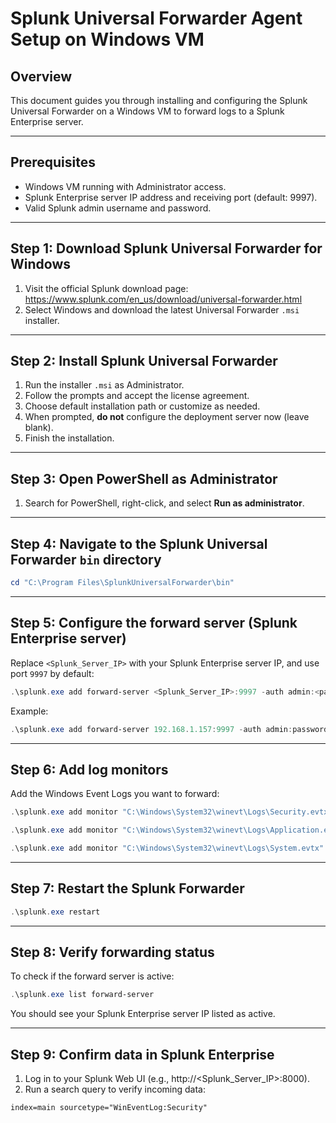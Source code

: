 
# Splunk Universal Forwarder Agent Setup on Windows VM

## Overview
This document guides you through installing and configuring the Splunk Universal Forwarder on a Windows VM to forward logs to a Splunk Enterprise server.

---

## Prerequisites
- Windows VM running with Administrator access.
- Splunk Enterprise server IP address and receiving port (default: 9997).
- Valid Splunk admin username and password.

---

## Step 1: Download Splunk Universal Forwarder for Windows
1. Visit the official Splunk download page: https://www.splunk.com/en_us/download/universal-forwarder.html
2. Select Windows and download the latest Universal Forwarder `.msi` installer.

---

## Step 2: Install Splunk Universal Forwarder
1. Run the installer `.msi` as Administrator.
2. Follow the prompts and accept the license agreement.
3. Choose default installation path or customize as needed.
4. When prompted, **do not** configure the deployment server now (leave blank).
5. Finish the installation.

---

## Step 3: Open PowerShell as Administrator
1. Search for PowerShell, right-click, and select **Run as administrator**.

---

## Step 4: Navigate to the Splunk Universal Forwarder `bin` directory
```powershell
cd "C:\Program Files\SplunkUniversalForwarder\bin"
```

---

## Step 5: Configure the forward server (Splunk Enterprise server)
Replace `<Splunk_Server_IP>` with your Splunk Enterprise server IP, and use port `9997` by default:
```powershell
.\splunk.exe add forward-server <Splunk_Server_IP>:9997 -auth admin:<password>
```

Example:
```powershell
.\splunk.exe add forward-server 192.168.1.157:9997 -auth admin:password123
```

---

## Step 6: Add log monitors
Add the Windows Event Logs you want to forward:

```powershell
.\splunk.exe add monitor "C:\Windows\System32\winevt\Logs\Security.evtx" -sourcetype WinEventLog:Security -index main -auth admin:<password>

.\splunk.exe add monitor "C:\Windows\System32\winevt\Logs\Application.evtx" -sourcetype WinEventLog:Application -index main -auth admin:<password>

.\splunk.exe add monitor "C:\Windows\System32\winevt\Logs\System.evtx" -sourcetype WinEventLog:System -index main -auth admin:<password>
```

---

## Step 7: Restart the Splunk Forwarder
```powershell
.\splunk.exe restart
```

---

## Step 8: Verify forwarding status
To check if the forward server is active:
```powershell
.\splunk.exe list forward-server
```

You should see your Splunk Enterprise server IP listed as active.

---

## Step 9: Confirm data in Splunk Enterprise
1. Log in to your Splunk Web UI (e.g., http://<Splunk_Server_IP>:8000).
2. Run a search query to verify incoming data:
```
index=main sourcetype="WinEventLog:Security"
```
